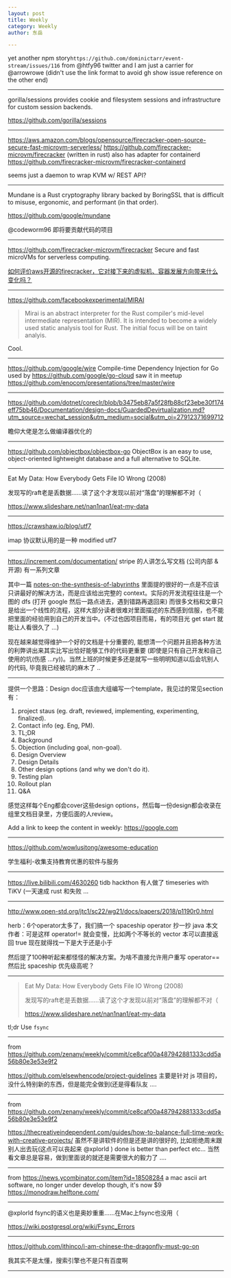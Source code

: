 ```yaml
---
layout: post
title: Weekly
category: Weekly
author: 东岳

---
```


yet another npm story`https://github.com/dominictarr/event-stream/issues/116` from @htfy96 twitter and I am just a carrier for @arrowrowe (didn't use the link format to avoid gh show issue reference on the other end)

***

gorilla/sessions provides cookie and filesystem sessions and infrastructure for custom session backends.

https://github.com/gorilla/sessions

***

https://aws.amazon.com/blogs/opensource/firecracker-open-source-secure-fast-microvm-serverless/ 
https://github.com/firecracker-microvm/firecracker (written in rust) also has adapter for containerd https://github.com/firecracker-microvm/firecracker-containerd

seems just a daemon to wrap KVM w/ REST API?

***

Mundane is a Rust cryptography library backed by BoringSSL that is difficult to misuse, ergonomic, and performant (in that order).

https://github.com/google/mundane

@codeworm96 即将要贡献代码的项目

***

https://github.com/firecracker-microvm/firecracker  Secure and fast microVMs for serverless computing.

[如何评价aws开源的firecracker，它对接下来的虚拟机、容器发展方向带来什么变化吗？](https://www.zhihu.com/question/303920344)

***

https://github.com/facebookexperimental/MIRAI

> Mirai is an abstract interpreter for the Rust compiler's mid-level intermediate representation (MIR). It is intended to become a widely used static analysis tool for Rust. The initial focus will be on taint analyis.

Cool.

***

https://github.com/google/wire Compile-time Dependency Injection for Go used by https://github.com/google/go-cloud  saw it in meetup https://github.com/enocom/presentations/tree/master/wire

***

https://github.com/dotnet/coreclr/blob/b3475eb87a5f28fb88cf23ebe30f174eff75bb46/Documentation/design-docs/GuardedDevirtualization.md?utm_source=wechat_session&utm_medium=social&utm_oi=27912371699712

瞻仰大佬是怎么做编译器优化的

***

https://github.com/objectbox/objectbox-go ObjectBox is an easy to use, object-oriented lightweight database and a full alternative to SQLite.

***

Eat My Data: How Everybody Gets File IO Wrong (2008)

发现写的raft老是丢数据……读了这个才发现以前对“落盘”的理解都不对（

https://www.slideshare.net/nan1nan1/eat-my-data

***

https://crawshaw.io/blog/utf7

imap 协议默认用的是一种 modified utf7

***

https://increment.com/documentation/ stripe 的人讲怎么写文档 (公司内部 & 开源) 有一系列文章

其中一篇 [notes-on-the-synthesis-of-labyrinths](https://increment.com/documentation/notes-on-the-synthesis-of-labyrinths/) 里面提的很好的一点是不应该只讲最好的解决方法，而是应该给出完整的 context。实际的开发流程往往是一个图的 dfs (打开 google 然后一路点进去，遇到错路再退回来) 而很多文档和文章只是给出一个线性的流程，这样大部分读者很难对里面描述的东西感到信服，也不能把里面的经验用到自己的开发当中。(不过也因项目而易，有的项目光 get start 就能让人看很久了 ...)

现在越来越觉得维护一个好的文档是十分重要的, 能想清一个问题并且把各种方法的利弊讲出来其实比写出恰好能够工作的代码更重要 (即使是只有自己开发和自己使用的坑(伤感 ...ry))。当然上班的时候更多还是就写一些明明知道以后会坑别人的代码, 毕竟我已经被坑的麻木了 .. 

***

提供一个思路：Design doc应该由大组编写一个template，我见过的常见section有：

1. project staus (eg. draft, reviewed, implementing, experimenting, finalized).
2. Contact info (eg. Eng, PM).
3. TL;DR
4. Background
5. Objection (including goal, non-goal).
6. Design Overview
7. Design Details
8. Other design options (and why we don't do it).
9. Testing plan
10. Rollout plan
11. Q&A

感觉这样每个Eng都会cover这些design options，然后每一份design都会收录在组里文档目录里，方便后面的人review。

Add a link to keep the content in weekly: https://google.com

***

https://github.com/wowlusitong/awesome-education

学生福利-收集支持教育优惠的软件与服务 

***

https://live.bilibili.com/4630260 tidb hackthon 有人做了 timeseries with TiKV (一天速成 rust 和失败 ...

***

http://www.open-std.org/jtc1/sc22/wg21/docs/papers/2018/p1190r0.html

herb：6个operator太多了，我们搞一个 spaceship operator 抄一抄 java
本文作者：可是这样 operator!= 就会变慢，比如两个不等长的 vector 本可以直接返回 true 现在就得找一下是大于还是小于

然后提了100种听起来都怪怪的解决方案。为啥不直接允许用户重写 operator== 然后比 spaceship 优先级高呢？

***

> Eat My Data: How Everybody Gets File IO Wrong (2008)
> 
> 发现写的raft老是丢数据……读了这个才发现以前对“落盘”的理解都不对（
> 
> https://www.slideshare.net/nan1nan1/eat-my-data

tl;dr Use `fsync`

***

from https://github.com/zenany/weekly/commit/ce8caf00a487942881333cdd5a56b80e3e53e9f2

https://github.com/elsewhencode/project-guidelines 主要是针对 js 项目的，没什么特别新的东西，但是能完全做到(还是得看队友 ....

***

from https://github.com/zenany/weekly/commit/ce8caf00a487942881333cdd5a56b80e3e53e9f2

https://thecreativeindependent.com/guides/how-to-balance-full-time-work-with-creative-projects/ 虽然不是讲软件的但是还是讲的很好的, 比如拒绝周末跟别人出去玩(这点可以丧起来 @xplorld ) done is better than perfect etc... 当然看文章总是容易，做到里面说的就还是需要很大的毅力了 ....

***

from https://news.ycombinator.com/item?id=18508284 a mac ascii art software, no longer under develop though, it's now $9 https://monodraw.helftone.com/



***

@xplorld fsync的语义也是奥妙重重……在Mac上fsync也没用（

https://wiki.postgresql.org/wiki/Fsync_Errors

***

https://github.com/ithinco/i-am-chinese-the-dragonfly-must-go-on

我其实不是太懂，搜索引擎也不是只有百度啊

***

